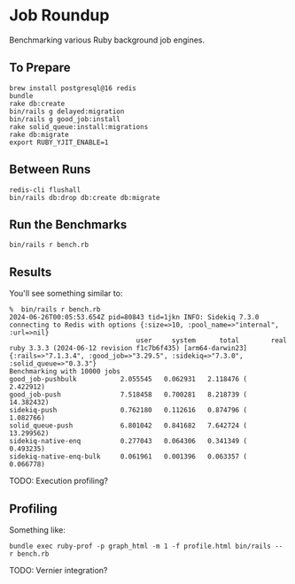 # Job Roundup

Benchmarking various Ruby background job engines.

## To Prepare

```
brew install postgresql@16 redis
bundle
rake db:create
bin/rails g delayed:migration
bin/rails g good_job:install
rake solid_queue:install:migrations
rake db:migrate
export RUBY_YJIT_ENABLE=1
```

## Between Runs

```
redis-cli flushall
bin/rails db:drop db:create db:migrate
```

## Run the Benchmarks

```
bin/rails r bench.rb
```

## Results

You'll see something similar to:

```
%  bin/rails r bench.rb
2024-06-26T00:05:53.654Z pid=80843 tid=1jkn INFO: Sidekiq 7.3.0 connecting to Redis with options {:size=>10, :pool_name=>"internal", :url=>nil}
                                user     system      total        real
ruby 3.3.3 (2024-06-12 revision f1c7b6f435) [arm64-darwin23]
{:rails=>"7.1.3.4", :good_job=>"3.29.5", :sidekiq=>"7.3.0", :solid_queue=>"0.3.3"}
Benchmarking with 10000 jobs
good_job-pushbulk           2.055545   0.062931   2.118476 (  2.422912)
good_job-push               7.518458   0.700281   8.218739 ( 14.382432)
sidekiq-push                0.762180   0.112616   0.874796 (  1.082766)
solid_queue-push            6.801042   0.841682   7.642724 ( 13.299562)
sidekiq-native-enq          0.277043   0.064306   0.341349 (  0.493235)
sidekiq-native-enq-bulk     0.061961   0.001396   0.063357 (  0.066778)
```

TODO: Execution profiling?

## Profiling

Something like:

```
bundle exec ruby-prof -p graph_html -m 1 -f profile.html bin/rails -- r bench.rb
```

TODO: Vernier integration?
